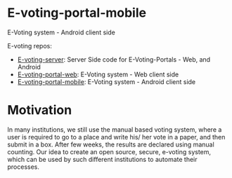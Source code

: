 # E-voting-portal-mobile
E-Voting system - Android client side

E-voting repos:
- [E-voting-server](https://github.com/BroFOSS/E-voting-server): Server Side code for E-Voting-Portals - Web, and Android
- [E-voting-portal-web](https://github.com/BroFOSS/E-voting-portal-web): E-Voting system - Web client side
- [E-voting-portal-mobile](https://github.com/BroFOSS/E-voting-portal-mobile): E-Voting system - Android client side

# Motivation

In many institutions, we still use the manual based voting system, where a user is required to go to a place and write his/ her vote in a paper, and then submit in a box. After few weeks, the results are declared using manual counting. Our idea to create an open source, secure, e-voting system, which can be used by such different institutions to automate their processes. 
